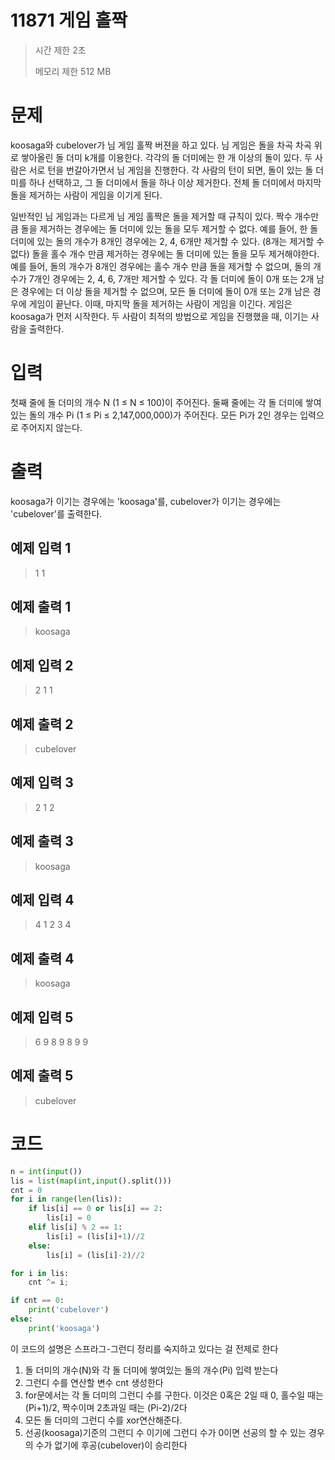 11871 게임 홀짝
=============

> 시간 제한 2초
> 
> 메모리 제한 512 MB

# 문제
koosaga와 cubelover가 님 게임 홀짝 버젼을 하고 있다. 님 게임은 돌을 차곡 차곡 위로 쌓아올린 돌 더미 k개를 이용한다. 각각의 돌 더미에는 한 개 이상의 돌이 있다. 두 사람은 서로 턴을 번갈아가면서 님 게임을 진행한다. 각 사람의 턴이 되면, 돌이 있는 돌 더미를 하나 선택하고, 그 돌 더미에서 돌을 하나 이상 제거한다. 전체 돌 더미에서 마지막 돌을 제거하는 사람이 게임을 이기게 된다. 

일반적인 님 게임과는 다르게 님 게임 홀짝은 돌을 제거할 때 규칙이 있다. 짝수 개수만큼 돌을 제거하는 경우에는 돌 더미에 있는 돌을 모두 제거할 수 없다. 예를 들어, 한 돌 더미에 있는 돌의 개수가 8개인 경우에는 2, 4, 6개만 제거할 수 있다. (8개는 제거할 수 없다) 돌을 홀수 개수 만큼 제거하는 경우에는 돌 더미에 있는 돌을 모두 제거해야한다. 예를 들어, 돌의 개수가 8개인 경우에는 홀수 개수 만큼 돌을 제거할 수 없으며, 돌의 개수가 7개인 경우에는 2, 4, 6, 7개만 제거할 수 있다.
각 돌 더미에 돌이 0개 또는 2개 남은 경우에는 더 이상 돌을 제거할 수 없으며, 모든 돌 더미에 돌이 0개 또는 2개 남은 경우에 게임이 끝난다. 이때, 마지막 돌을 제거하는 사람이 게임을 이긴다.
게임은 koosaga가 먼저 시작한다. 두 사람이 최적의 방법으로 게임을 진행했을 때, 이기는 사람을 출력한다.

# 입력
첫째 줄에 돌 더미의 개수 N (1 ≤ N ≤ 100)이 주어진다.
둘째 줄에는 각 돌 더미에 쌓여있는 돌의 개수 Pi (1 ≤ Pi ≤ 2,147,000,000)가 주어진다. 모든 Pi가 2인 경우는 입력으로 주어지지 않는다.

# 출력
koosaga가 이기는 경우에는 'koosaga'를, cubelover가 이기는 경우에는 'cubelover'를 출력한다.

## 예제 입력 1 
> 1
> 1

## 예제 출력 1 
> koosaga

## 예제 입력 2 
> 2
1 1

## 예제 출력 2 
> cubelover

## 예제 입력 3 
> 2
> 1 2

## 예제 출력 3 
> koosaga

## 예제 입력 4 
> 4
> 1 2 3 4

## 예제 출력 4 
> koosaga

## 예제 입력 5 
> 6
> 9 8 9 8 9 9

## 예제 출력 5 
> cubelover

# 코드
```python
n = int(input())
lis = list(map(int,input().split()))
cnt = 0
for i in range(len(lis)):
    if lis[i] == 0 or lis[i] == 2:
        lis[i] = 0
    elif lis[i] % 2 == 1:
        lis[i] = (lis[i]+1)//2
    else:
        lis[i] = (lis[i]-2)//2

for i in lis:
    cnt ^= i;

if cnt == 0:
    print('cubelover')
else:
    print('koosaga')
```

이 코드의 설명은 스프라그-그런디 정리를 숙지하고 있다는 걸 전제로 한다
1. 돌 더미의 개수(N)와 각 돌 더미에 쌓여있는 돌의 개수(Pi) 입력 받는다
2. 그런디 수를 연산할 변수 cnt 생성한다
3. for문에서는 각 돌 더미의 그런디 수를 구한다. 이것은 0혹은 2일 때 0, 홀수일 때는 (Pi+1)/2, 짝수이며 2초과일 때는 (Pi-2)/2다
4. 모든 돌 더미의 그런디 수를 xor연산해준다.
5. 선공(koosaga)기준의 그런디 수 이기에 그런디 수가 0이면 선공의 할 수 있는 경우의 수가 없기에 후공(cubelover)이 승리한다
